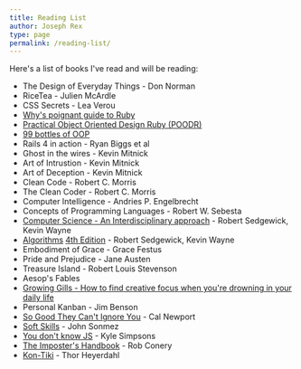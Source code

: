 ```yaml
---
title: Reading List
author: Joseph Rex
type: page
permalink: /reading-list/
---
```

Here's a list of books I've read and will be reading:

- The Design of Everyday Things - Don Norman
- RiceTea - Julien McArdle
- CSS Secrets - Lea Verou
- [Why's poignant guide to Ruby][1]
- [Practical Object Oriented Design Ruby (POODR)][2]
- [99 bottles of OOP][14]
- Rails 4 in action - Ryan Biggs et al
- Ghost in the wires - Kevin Mitnick
- Art of Intrustion - Kevin Mitnick
- Art of Deception - Kevin Mitnick
- Clean Code - Robert C. Morris
- The Clean Coder - Robert C. Morris
- Computer Intelligence - Andries P. Engelbrecht
- Concepts of Programming Languages - Robert W. Sebesta
- [Computer Science - An Interdisciplinary approach][10] - Robert Sedgewick, Kevin Wayne
- [Algorithms][11] [4th Edition][12] - Robert Sedgewick, Kevin Wayne
- Embodiment of Grace - Grace Festus
- Pride and Prejudice - Jane Austen
- Treasure Island - Robert Louis Stevenson
- Aesop's Fables
- [Growing Gills - How to find creative focus when you're drowning in your daily life][13]
- Personal Kanban - Jim Benson
- [So Good They Can't Ignore You][3] - Cal Newport
- [Soft Skills][4] - John Sonmez
- [You don't know JS][5] - Kyle Simpsons
- [The Imposter's Handbook][6] - Rob Conery
- [Kon-Tiki][7] - Thor Heyerdahl

[1]:http://mislav.uniqpath.com/poignant-guide/
[2]:http://www.poodr.com
[3]:https://www.amazon.com/Good-They-Cant-Ignore-You/dp/1455509124
[4]:https://www.amazon.com/Soft-Skills-software-developers-manual/dp/1617292397
[5]:https://github.com/getify/You-Dont-Know-JS
[6]:https://bigmachine.io/products/the-imposters-handbook/
[7]:https://www.amazon.com/Kon-Tiki-Across-Pacific-Thor-Heyerdahl/dp/0671726528
[10]:https://www.amazon.com/gp/product/0134076427/
[11]:https://www.amazon.com/gp/product/032157351X/
[12]:http://algs4.cs.princeton.edu/home/
[13]:https://www.amazon.com/dp/B07284HSHQ/
[14]:https://www.sandimetz.com/99bottles
